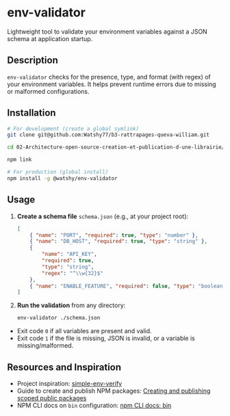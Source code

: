 # env-validator

Lightweight tool to validate your environment variables against a JSON schema at application startup.

## Description

`env-validator` checks for the presence, type, and format (with regex) of your environment variables. It helps prevent runtime errors due to missing or malformed configurations.

## Installation

```bash
# For development (create a global symlink)
git clone git@github.com:Watshy77/b3-rattrapages-queva-william.git

cd 02-Architecture-open-source-creation-et-publication-d-une-librairie/

npm link

# For production (global install)
npm install -g @watshy/env-validator
```

## Usage

1. **Create a schema file** `schema.json` (e.g., at your project root):

    ```json
    [
    	{ "name": "PORT", "required": true, "type": "number" },
    	{ "name": "DB_HOST", "required": true, "type": "string" },
    	{
    		"name": "API_KEY",
    		"required": true,
    		"type": "string",
    		"regex": "^\\w{32}$"
    	},
    	{ "name": "ENABLE_FEATURE", "required": false, "type": "boolean" }
    ]
    ```

2. **Run the validation** from any directory:
    ```bash
    env-validator ./schema.json
    ```

-   Exit code `0` if all variables are present and valid.
-   Exit code `1` if the file is missing, JSON is invalid, or a variable is missing/malformed.

## Resources and Inspiration

-   Project inspiration: [simple-env-verify](https://www.npmjs.com/package/simple-env-verify)
-   Guide to create and publish NPM packages: [Creating and publishing scoped public packages](https://docs.npmjs.com/creating-and-publishing-scoped-public-packages)
-   NPM CLI docs on `bin` configuration: [npm CLI docs: bin](https://docs.npmjs.com/cli/v11/configuring-npm/package-json#bin)
